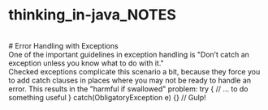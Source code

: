 # thinking_in-java_NOTES
<br>
# Error Handling with Exceptions
<br>
One of the important guidelines in exception handling is "Don’t catch an exception unless you know what to do with it." 
<br>
Checked exceptions complicate this scenario a bit, because they force you to add catch clauses in places where you may not be ready to handle an error. This results in the "harmful if swallowed" problem:
try {
// ... to do something useful
} catch(ObligatoryException e) {} // Gulp!
